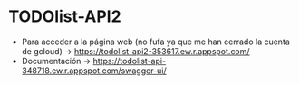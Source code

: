 # TODOlist-API2
- Para acceder a la página web (no fufa ya que me han cerrado la cuenta de gcloud) -> https://todolist-api2-353617.ew.r.appspot.com/
- Documentación -> https://todolist-api-348718.ew.r.appspot.com/swagger-ui/
